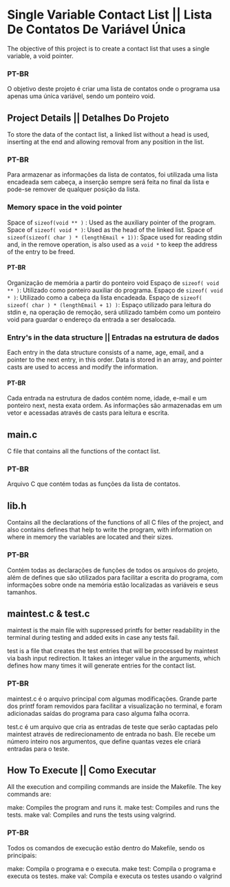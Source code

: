# Single Variable Contact List || Lista De Contatos De Variável Única

The objective of this project is to create a contact list that uses a single variable, a void pointer.

### PT-BR

O objetivo deste projeto é criar uma lista de contatos onde o programa usa apenas uma única variável, sendo um ponteiro void.

## Project Details || Detalhes Do Projeto

To store the data of the contact list, a linked list without a head is used, inserting at the end and allowing removal from any position in the list.

### PT-BR

Para armazenar as informações da lista de contatos, foi utilizada uma lista encadeada sem cabeça, a inserção sempre será feita no final da lista e pode-se remover de qualquer posição da lista.

### Memory space in the void pointer

Space of `sizeof(void ** )` : Used as the auxiliary pointer of the program.
Space of `sizeof( void * )`: Used as the head of the linked list.
Space of `sizeof(sizeof( char ) * (lengthEmail + 1))`: Space used for reading stdin and, in the remove operation, is also used as a `void *` to keep the address of the entry to be freed.

#### PT-BR

Organização de memória a partir do ponteiro void
Espaço de `sizeof( void ** )`: Utilizado como ponteiro auxiliar do programa.
Espaço de `sizeof( void * )`: Utilizado como a cabeça da lista encadeada.
Espaço de `sizeof( sizeof( char ) * (lengthEmail + 1) )`: Espaço utilizado para leitura do stdin e, na operação de remoção, será utilizado também como um ponteiro void para guardar o endereço da entrada a ser desalocada.

### Entry's in the data structure || Entradas na estrutura de dados

Each entry in the data structure consists of a name, age, email, and a pointer to the next entry, in this order. Data is stored in an array, and pointer casts are used to access and modify the information.

#### PT-BR

Cada entrada na estrutura de dados contém nome, idade, e-mail e um ponteiro next, nesta exata ordem. As informações são armazenadas em um vetor e acessadas através de casts para leitura e escrita.

## main.c

C file that contains all the functions of the contact list.

### PT-BR

Arquivo C que contém todas as funções da lista de contatos.

## lib.h

Contains all the declarations of the functions of all C files of the project, and also contains defines that help to write the program, with information on where in memory the variables are located and their sizes.

### PT-BR

Contém todas as declarações de funções de todos os arquivos do projeto, além de defines que são utilizados para facilitar a escrita do programa, com informações sobre onde na memória estão localizadas as variáveis e seus tamanhos.

## maintest.c & test.c

maintest is the main file with suppressed printfs for better readability in the terminal during testing and added exits in case any tests fail.

test is a file that creates the test entries that will be processed by maintest via bash input redirection. It takes an integer value in the arguments, which defines how many times it will generate entries for the contact list.

### PT-BR

maintest.c é o arquivo principal com algumas modificações. Grande parte dos printf foram removidos para facilitar a visualização no terminal, e foram adicionadas saídas do programa para caso alguma falha ocorra.

test.c é um arquivo que cria as entradas de teste que serão captadas pelo maintest através de redirecionamento de entrada no bash. Ele recebe um número inteiro nos argumentos, que define quantas vezes ele criará entradas para o teste.

## How To Execute || Como Executar

All the execution and compiling commands are inside the Makefile. The key commands are:

make: Compiles the program and runs it.
make test: Compiles and runs the tests.
make val: Compiles and runs the tests using valgrind.

### PT-BR

Todos os comandos de execução estão dentro do Makefile, sendo os principais:

make: Compila o programa e o executa.
make test: Compila o programa e executa os testes.
make val: Compila e executa os testes usando o valgrind
